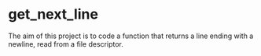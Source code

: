 # get_next_line

The aim of this project is to code a function that returns a line ending with a newline, read from a file descriptor.
